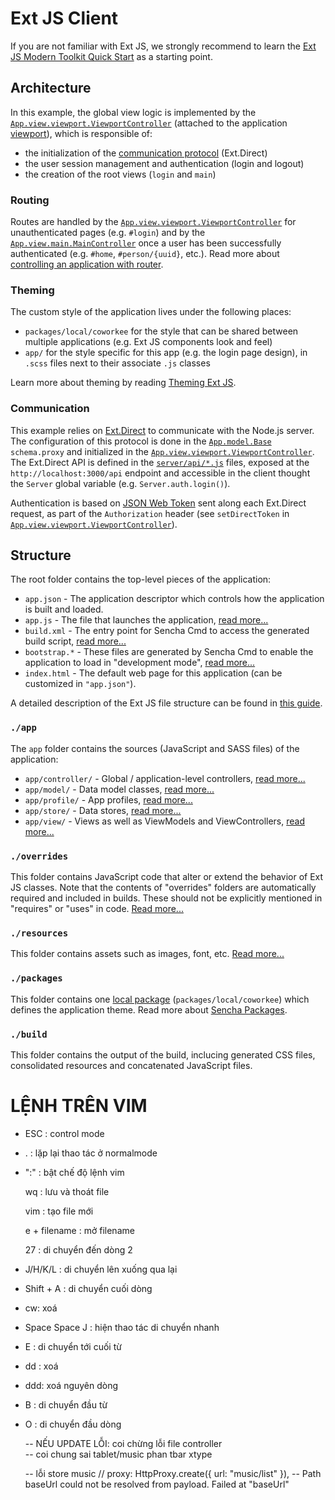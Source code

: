 # Ext JS Client

If you are not familiar with Ext JS, we strongly recommend to learn the [Ext JS Modern Toolkit Quick Start](http://docs.sencha.com/extjs/latest/guides/quick_start/introduction.html) as a starting point.

## Architecture

In this example, the global view logic is implemented by the [`App.view.viewport.ViewportController`](./app/view/viewport/ViewportController.js) (attached to the application [viewport](http://docs.sencha.com/extjs/latest/modern/Ext.Viewport.html)), which is responsible of:

- the initialization of the [communication protocol](#communication) (Ext.Direct)
- the user session management and authentication (login and logout)
- the creation of the root views (`login` and `main`)

### Routing

Routes are handled by the [`App.view.viewport.ViewportController`](./app/view/viewport/ViewportController.js) for unauthenticated pages (e.g. `#login`) and by the [`App.view.main.MainController`](./app/view/main/MainController.js) once a user has been successfully authenticated (e.g. `#home`, `#person/{uuid}`, etc.). Read more about [controlling an application with router](http://docs.sencha.com/extjs/latest/guides/application_architecture/router.html).

### Theming

The custom style of the application lives under the following places:

- `packages/local/coworkee` for the style that can be shared between multiple applications (e.g. Ext JS components look and feel)
- `app/` for the style specific for this app (e.g. the login page design), in `.scss` files next to their associate `.js` classes

Learn more about theming by reading [Theming Ext JS](http://docs.sencha.com/extjs/latest/guides/core_concepts/theming.html).

### Communication

This example relies on [Ext.Direct](https://docs.sencha.com/extjs/latest/guides/backend_connectors/direct/specification.html) to communicate with the Node.js server. The configuration of this protocol is done in the [`App.model.Base`](./app/model/Base.js) `schema.proxy` and initialized in the [`App.view.viewport.ViewportController`](./app/view/viewport/ViewportController.js). The Ext.Direct API is defined in the [`server/api/*.js`](../server/api) files, exposed at the `http://localhost:3000/api` endpoint and accessible in the client thought the `Server` global variable (e.g. `Server.auth.login()`).

Authentication is based on [JSON Web Token](https://jwt.io/introduction/#how-do-json-web-tokens-work-) sent along each Ext.Direct request, as part of the `Authorization` header (see `setDirectToken` in [`App.view.viewport.ViewportController`](./app/view/viewport/ViewportController.js)).

## Structure

The root folder contains the top-level pieces of the application:

- `app.json` - The application descriptor which controls how the application is built and loaded.
- `app.js` - The file that launches the application, [read more...](http://docs.sencha.com/extjs/latest/guides/application_architecture/application_architecture.html#application_architecture-_-application_architecture_-_app_js)
- `build.xml` - The entry point for Sencha Cmd to access the generated build script, [read more...](http://docs.sencha.com/cmd/guides/advanced_cmd/cmd_build.html)
- `bootstrap.*` - These files are generated by Sencha Cmd to enable the application to load in "development mode", [read more...](http://docs.sencha.com/cmd/guides/microloader.html)
- `index.html` - The default web page for this application (can be customized in `"app.json"`).

A detailed description of the Ext JS file structure can be found in [this guide](http://docs.sencha.com/extjs/latest/guides/application_architecture/application_architecture.html#application_architecture-_-application_architecture_-_file_structure).

### `./app`

The `app` folder contains the sources (JavaScript and SASS files) of the application:

- `app/controller/` - Global / application-level controllers, [read more...](http://docs.sencha.com/extjs/latest/guides/application_architecture/application_architecture.html#application_architecture-_-application_architecture_-_controllers)
- `app/model/` - Data model classes, [read more...](http://docs.sencha.com/extjs/latest/guides/application_architecture/application_architecture.html#application_architecture-_-application_architecture_-_models)
- `app/profile/` - App profiles, [read more...](http://docs.sencha.com/extjs/latest/guides/application_architecture/developing_for_multiple_screens_and_environments.html#application_architecture-_-developing_for_multiple_screens_and_environments_-_app_profiles)
- `app/store/` - Data stores, [read more...](http://docs.sencha.com/extjs/latest/guides/application_architecture/application_architecture.html#application_architecture-_-application_architecture_-_stores)
- `app/view/` - Views as well as ViewModels and ViewControllers, [read more...](http://docs.sencha.com/extjs/latest/guides/application_architecture/application_architecture.html#application_architecture-_-application_architecture_-_views)

### `./overrides`

This folder contains JavaScript code that alter or extend the behavior of Ext JS classes. Note that the contents of "overrides" folders are automatically required and included in builds. These should not be explicitly mentioned in "requires" or "uses" in code. [Read more...](http://docs.sencha.com/extjs/latest/guides/other_resources/extjs_faq.html#other_resources-_-extjs_faq_-_how_should_i_override_a_method_without_editing_the_source_code_)

### `./resources`

This folder contains assets such as images, font, etc. [Read more...](http://docs.sencha.com/cmd/guides/resource_management.html#resource_management_-_resource_management)

### `./packages`

This folder contains one [local package](http://docs.sencha.com/cmd/guides/cmd_packages/cmd_packages.html#cmd_packages-_-cmd_packages_-_local_packages) (`packages/local/coworkee`) which defines the application theme. Read more about [Sencha Packages](http://docs.sencha.com/cmd/guides/cmd_packages/cmd_packages.html).

### `./build`

This folder contains the output of the build, inclucing generated CSS files, consolidated resources and concatenated JavaScript files.

# LỆNH TRÊN VIM

- ESC : control mode
- . : lặp lại thao tác ở normalmode
- ":" : bật chế độ lệnh vim

  wq : lưu và thoát file

  vim : tạo file mới

  e + filename : mở filename

  27 : di chuyển đến dòng 2

- J/H/K/L : di chuyển lên xuống qua lại

- Shift + A : di chuyển cuối dòng

- cw: xoá

- Space Space J : hiện thao tác di chuyển nhanh

- E : di chuyển tới cuối từ

- dd : xoá

- ddd: xoá nguyên dòng

- B : di chuyển đầu từ

- O : di chuyển đầu dòng

  -- NẾU UPDATE LỖI: coi chừng lỗi file controller\
  -- coi chung sai tablet/music phan tbar xtype

  -- lỗi store music // proxy: HttpProxy.create({ url: "music/list" }),
  -- Path baseUrl could not be resolved from payload. Failed at "baseUrl"
